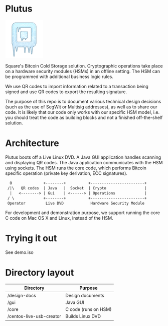 # Plutus

<img src="logo.png" width="120" height="120">

Square's Bitcoin Cold Storage solution. Cryptographic operations take place on a hardware security modules
(HSMs) in an offline setting. The HSM can be programmed with additional business logic rules.

We use QR codes to import information related to a transaction being signed and use QR codes to export the resulting
signature.

The purpose of this repo is to document various technical design decisions (such as the use of SegWit or Multisig
addresses), as well as to share our code. It is likely that our code only works with our specific HSM model, i.e. you should
treat the code as building blocks and not a finished off-the-shelf solution.

# Architecture
Plutus boots off a Live Linux DVD. A Java GUI application handles scanning and displaying QR codes. The Java application
communicates with the HSM using sockets. The HSM runs the core code, which performs Bitcoin specific operation
(private key derivation, ECC signatures).

      O              +--------+          +------------------------+
     /|\   QR codes  | Java   |  Socket  | Crypto                 |
      |   <--------> | Gui    | <------> | Operations             |
     / \             +--------+          +------------------------+
     Operator         Live DVD            Hardware Security Module

For development and demonstration purpose, we support running the core C code on Mac OS X and Linux, instead of the HSM.

# Trying it out
See demo.iso

# Directory layout

| Directory                | Purpose              |
|--------------------------|----------------------|
| /design-docs             | Design documents     |
| /gui                     | Java GUI             |
| /core                    | C code (runs on HSM) |
| /centos-live-usb-creator | Builds Linux DVD     |
